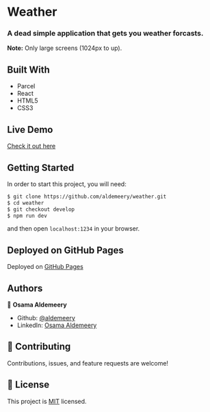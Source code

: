 # Weather

### A dead simple application that gets you weather forcasts.

**Note:** Only large screens (1024px to up).

## Built With

-   Parcel
-   React
-   HTML5
-   CSS3

## Live Demo

[Check it out here](https://aldemeery.github.io/js-weather/)

## Getting Started

In order to start this project, you will need:

```bash
$ git clone https://github.com/aldemeery/weather.git
$ cd weather
$ git checkout develop
$ npm run dev
```

and then open `localhost:1234` in your browser.

## Deployed on GitHub Pages

Deployed on [GitHub Pages](https://pages.github.com/)

## Authors

👤 **Osama Aldemeery**

-   Github: [@aldemeery](https://github.com/aldemeery)
-   LinkedIn: [Osama Aldemeery](https://linkedin.com/in/osamaaldemeery)

## 🤝 Contributing

Contributions, issues, and feature requests are welcome!

## 📝 License

This project is [MIT](LICENSE) licensed.
